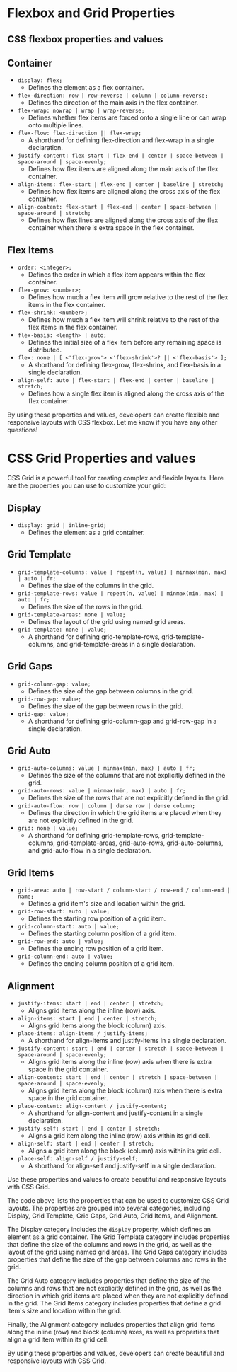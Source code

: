 # Flexbox and Grid Properties

## CSS flexbox properties and values

## Container

- `display: flex;`
    - Defines the element as a flex container.
- `flex-direction: row | row-reverse | column | column-reverse;`
    - Defines the direction of the main axis in the flex container.
- `flex-wrap: nowrap | wrap | wrap-reverse;`
    - Defines whether flex items are forced onto a single line or can wrap onto multiple lines.
- `flex-flow: flex-direction || flex-wrap;`
    - A shorthand for defining flex-direction and flex-wrap in a single declaration.
- `justify-content: flex-start | flex-end | center | space-between | space-around | space-evenly;`
    - Defines how flex items are aligned along the main axis of the flex container.
- `align-items: flex-start | flex-end | center | baseline | stretch;`
    - Defines how flex items are aligned along the cross axis of the flex container.
- `align-content: flex-start | flex-end | center | space-between | space-around | stretch;`
    - Defines how flex lines are aligned along the cross axis of the flex container when there is extra space in the flex container.

## Flex Items

- `order: <integer>;`
    - Defines the order in which a flex item appears within the flex container.
- `flex-grow: <number>;`
    - Defines how much a flex item will grow relative to the rest of the flex items in the flex container.
- `flex-shrink: <number>;`
    - Defines how much a flex item will shrink relative to the rest of the flex items in the flex container.
- `flex-basis: <length> | auto;`
    - Defines the initial size of a flex item before any remaining space is distributed.
- `flex: none | [ <'flex-grow'> <'flex-shrink'>? || <'flex-basis'> ];`
    - A shorthand for defining flex-grow, flex-shrink, and flex-basis in a single declaration.
- `align-self: auto | flex-start | flex-end | center | baseline | stretch;`
    - Defines how a single flex item is aligned along the cross axis of the flex container.

By using these properties and values, developers can create flexible and responsive layouts with CSS flexbox. Let me know if you have any other questions!

# CSS Grid Properties and values

CSS Grid is a powerful tool for creating complex and flexible layouts. Here are the properties you can use to customize your grid:

## Display

- `display: grid | inline-grid;`
    - Defines the element as a grid container.

## Grid Template

- `grid-template-columns: value | repeat(n, value) | minmax(min, max) | auto | fr;`
    - Defines the size of the columns in the grid.
- `grid-template-rows: value | repeat(n, value) | minmax(min, max) | auto | fr;`
    - Defines the size of the rows in the grid.
- `grid-template-areas: none | value;`
    - Defines the layout of the grid using named grid areas.
- `grid-template: none | value;`
    - A shorthand for defining grid-template-rows, grid-template-columns, and grid-template-areas in a single declaration.

## Grid Gaps

- `grid-column-gap: value;`
    - Defines the size of the gap between columns in the grid.
- `grid-row-gap: value;`
    - Defines the size of the gap between rows in the grid.
- `grid-gap: value;`
    - A shorthand for defining grid-column-gap and grid-row-gap in a single declaration.

## Grid Auto

- `grid-auto-columns: value | minmax(min, max) | auto | fr;`
    - Defines the size of the columns that are not explicitly defined in the grid.
- `grid-auto-rows: value | minmax(min, max) | auto | fr;`
    - Defines the size of the rows that are not explicitly defined in the grid.
- `grid-auto-flow: row | column | dense row | dense column;`
    - Defines the direction in which the grid items are placed when they are not explicitly defined in the grid.
- `grid: none | value;`
    - A shorthand for defining grid-template-rows, grid-template-columns, grid-template-areas, grid-auto-rows, grid-auto-columns, and grid-auto-flow in a single declaration.

## Grid Items

- `grid-area: auto | row-start / column-start / row-end / column-end | name;`
    - Defines a grid item's size and location within the grid.
- `grid-row-start: auto | value;`
    - Defines the starting row position of a grid item.
- `grid-column-start: auto | value;`
    - Defines the starting column position of a grid item.
- `grid-row-end: auto | value;`
    - Defines the ending row position of a grid item.
- `grid-column-end: auto | value;`
    - Defines the ending column position of a grid item.

## Alignment

- `justify-items: start | end | center | stretch;`
    - Aligns grid items along the inline (row) axis.
- `align-items: start | end | center | stretch;`
    - Aligns grid items along the block (column) axis.
- `place-items: align-items / justify-items;`
    - A shorthand for align-items and justify-items in a single declaration.
- `justify-content: start | end | center | stretch | space-between | space-around | space-evenly;`
    - Aligns grid items along the inline (row) axis when there is extra space in the grid container.
- `align-content: start | end | center | stretch | space-between | space-around | space-evenly;`
    - Aligns grid items along the block (column) axis when there is extra space in the grid container.
- `place-content: align-content / justify-content;`
    - A shorthand for align-content and justify-content in a single declaration.
- `justify-self: start | end | center | stretch;`
    - Aligns a grid item along the inline (row) axis within its grid cell.
- `align-self: start | end | center | stretch;`
    - Aligns a grid item along the block (column) axis within its grid cell.
- `place-self: align-self / justify-self;`
    - A shorthand for align-self and justify-self in a single declaration.

Use these properties and values to create beautiful and responsive layouts with CSS Grid.

The code above lists the properties that can be used to customize CSS Grid layouts. The properties are grouped into several categories, including Display, Grid Template, Grid Gaps, Grid Auto, Grid Items, and Alignment.

The Display category includes the `display` property, which defines an element as a grid container. The Grid Template category includes properties that define the size of the columns and rows in the grid, as well as the layout of the grid using named grid areas. The Grid Gaps category includes properties that define the size of the gap between columns and rows in the grid.

The Grid Auto category includes properties that define the size of the columns and rows that are not explicitly defined in the grid, as well as the direction in which grid items are placed when they are not explicitly defined in the grid. The Grid Items category includes properties that define a grid item's size and location within the grid.

Finally, the Alignment category includes properties that align grid items along the inline (row) and block (column) axes, as well as properties that align a grid item within its grid cell.

By using these properties and values, developers can create beautiful and responsive layouts with CSS Grid.
